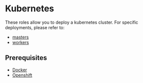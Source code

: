 # Kubernetes

These roles allow you to deploy a kubernetes cluster.
For specific deployments, please refer to:
 - [masters](./masters)
 - [workers](./workers)

## Prerequisites
 - [Docker](../docker)
 - [Openshift](../openshift)
